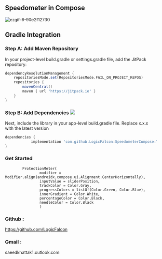 
## Speedometer in Compose
![ezgif-6-90e2f12730](https://github.com/user-attachments/assets/bc911d28-6de1-460d-91ae-b93fcffc2528)


## Gradle Integration

### Step A: Add Maven Repository
In your project-level build.gradle or settings.gradle file, add the JitPack repository:

```groovy
dependencyResolutionManagement {
    repositoriesMode.set(RepositoriesMode.FAIL_ON_PROJECT_REPOS)
    repositories {
        mavenCentral()
        maven { url 'https://jitpack.io' }
    }
}
```

### Step B: Add Dependencies [![](https://jitpack.io/v/AndroidCrafts-man/RenderSpy.svg)](https://jitpack.io/#AndroidCrafts-man/RenderSpy)
Next, include the library in your app-level build.gradle file. Replace x.x.x with the latest version

```groovy
dependencies {
	        implementation 'com.github.LogicFalcon:SpeedometerCompose:Tag'
}
```

### Get Started

            ProtectionMeter(
                    modifier = Modifier.align(androidx.compose.ui.Alignment.CenterHorizontally),
                    inputValue = sliderPosition,
                    trackColor = Color.Gray,
                    progressColors = listOf(Color.Green, Color.Blue),
                    innerGradient = Color.White,
                    percentageColor = Color.Black,
                    needleColor = Color.Black
                    )


### Github : 
https://github.com/LogicFalcon

### Gmail :
saeedkhattak1.outlook.com


